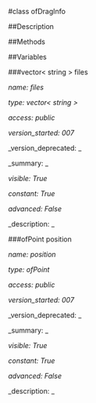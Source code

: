 #class ofDragInfo


##Description





##Methods



##Variables



###vector< string > files

_name: files_

_type: vector< string >_

_access: public_

_version_started: 007_

_version_deprecated: _

_summary: _

_visible: True_

_constant: True_

_advanced: False_



_description: _







###ofPoint position

_name: position_

_type: ofPoint_

_access: public_

_version_started: 007_

_version_deprecated: _

_summary: _

_visible: True_

_constant: True_

_advanced: False_



_description: _







